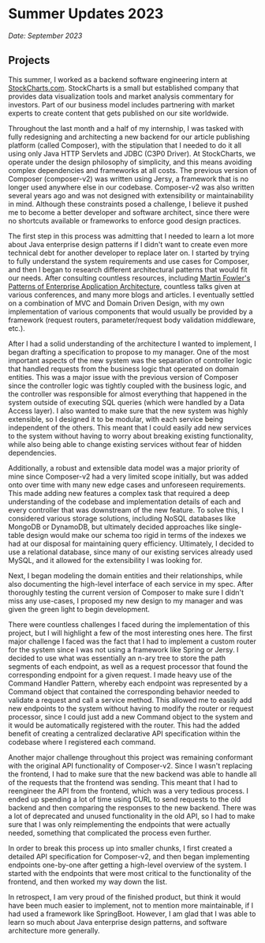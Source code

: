 # Summer Updates 2023
*Date: September 2023*

## Projects

This summer, I worked as a backend software engineering intern at [StockCharts.com](https://stockcharts.com). StockCharts is a small but established company that provides data visualization tools and market analysis commentary for investors. Part of our business model includes partnering with market experts to create content that gets published on our site worldwide.

Throughout the last month and a half of my internship, I was tasked with fully redesigning and architecting a new backend for our article publishing platform (called Composer), with the stipulation that I needed to do it all using only Java HTTP Servlets and JDBC (C3P0 Driver). At StockCharts, we operate under the design philosophy of simplicity, and this means avoiding complex dependencies and frameworks at all costs. The previous version of Composer (composer-v2) was written using Jersy, a framework that is no longer used anywhere else in our codebase. Composer-v2 was also written several years ago and was not designed with extensibility or maintainability in mind. Although these constraints posed a challenge, I believe it pushed me to become a better developer and software architect, since there were no shortcuts available or frameworks to enforce good design practices.

The first step in this process was admitting that I needed to learn a lot more about Java enterprise design patterns if I didn't want to create even more technical debt for another developer to replace later on. I started by trying to fully understand the system requirements and use cases for Composer, and then I began to research different architectural patterns that would fit our needs. After consulting countless resources, including [Martin Fowler's Patterns of Enterprise Application Architecture](https://www.martinfowler.com/books/eaa.html), countless talks given at various conferences, and many more blogs and articles. I eventually settled on a combination of MVC and Domain Driven Design, with my own implementation of various components that would usually be provided by a framework (request routers, parameter/request body validation middleware, etc.).

After I had a solid understanding of the architecture I wanted to implement, I began drafting a specification to propose to my manager. One of the most important aspects of the new system was the separation of controller logic that handled requests from the business logic that operated on domain entities. This was a major issue with the previous version of Composer since the controller logic was tightly coupled with the business logic, and the controller was responsible for almost everything that happened in the system outside of executing SQL queries (which were handled by a Data Access layer). I also wanted to make sure that the new system was highly extensible, so I designed it to be modular, with each service being independent of the others. This meant that I could easily add new services to the system without having to worry about breaking existing functionality, while also being able to change existing services without fear of hidden dependencies.

Additionally, a robust and extensible data model was a major priority of mine since Composer-v2 had a very limited scope initially, but was added onto over time with many new edge cases and unforeseen requirements. This made adding new features a complex task that required a deep understanding of the codebase and implementation details of each and every controller that was downstream of the new feature. To solve this, I considered various storage solutions, including NoSQL databases like MongoDB or DynamoDB, but ultimately decided approaches like single-table design would make our schema too rigid in terms of the indexes we had at our disposal for maintaining query efficiency. Ultimately, I decided to use a relational database, since many of our existing services already used MySQL, and it allowed for the extensibility I was looking for.

Next, I began modeling the domain entities and their relationships, while also documenting the high-level interface of each service in my spec. After thoroughly testing the current version of Composer to make sure I didn't miss any use-cases, I proposed my new design to my manager and was given the green light to begin development.

There were countless challenges I faced during the implementation of this project, but I will highlight a few of the most interesting ones here. The first major challenge I faced was the fact that I had to implement a custom router for the system since I was not using a framework like Spring or Jersy. I decided to use what was essentially an n-ary tree to store the path segments of each endpoint, as well as a request processor that found the corresponding endpoint for a given request. I made heavy use of the Command Handler Pattern, whereby each endpoint was represented by a Command object that contained the corresponding behavior needed to validate a request and call a service method. This allowed me to easily add new endpoints to the system without having to modify the router or request processor, since I could just add a new Command object to the system and it would be automatically registered with the router. This had the added benefit of creating a centralized declarative API specification within the codebase where I registered each command.

Another major challenge throughout this project was remaining conformant with the original API functionality of Composer-v2. Since I wasn't replacing the frontend, I had to make sure that the new backend was able to handle all of the requests that the frontend was sending. This meant that I had to reengineer the API from the frontend, which was a very tedious process. I ended up spending a lot of time using CURL to send requests to the old backend and then comparing the responses to the new backend. There was a lot of deprecated and unused functionality in the old API, so I had to make sure that I was only reimplementing the endpoints that were actually needed, something that complicated the process even further.

In order to break this process up into smaller chunks, I first created a detailed API specification for Composer-v2, and then began implementing endpoints one-by-one after getting a high-level overview of the system. I started with the endpoints that were most critical to the functionality of the frontend, and then worked my way down the list.

In retrospect, I am very proud of the finished product, but think it would have been much easier to implement, not to mention more maintainable, if I had used a framework like SpringBoot. However, I am glad that I was able to learn so much about Java enterprise design patterns, and software architecture more generally.
